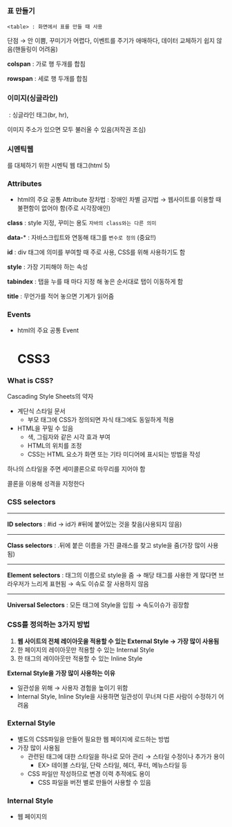 ### 표 만들기
```
<table> : 화면에서 표를 만들 때 사용
```
단점 → 안 이쁨, 꾸미기가 어렵다, 이벤트를 주기가 애매하다, 데이터 교체하기 쉽지 않음(핸들링이 어려움)

**colspan** : 가로 행 두개를 합침

**rowspan** : 세로 행 두개를 합침
### 이미지(싱글라인)

**<img />** : 싱글라인 태그(br, hr), 

이미지 주소가 있으면 모두 불러올 수 있음(저작권 조심)
### 시멘틱웹

<div>를 대체하기 위한 시멘틱 웹 태그(html 5)
  
### Attributes

- html의 주요 공통 Attribute
장차법 : 장애인 차별 금지법 → 웹사이트를 이용할 때 불편함이 없어야 함(주로 시각장애인)

**class** : style 지정, 꾸미는 용도 `자바의 class와는 다른 의미`

**data-*** : 자바스크립트와 연동해 태그를 `변수로 정의` (중요!!)

**id** : div 태그에 의미를 부여할 때 주로 사용, CSS를 위해 사용하기도 함

**style** : 가장 기피해야 하는 속성

**tabindex** : 탭을 누를 때 마다 지정 해 놓은 순서대로 탭이 이동하게 함

**title** : 무언가를 적어 놓으면 기계가 읽어줌

### Events

- html의 주요 공통 Event

  # CSS3

### What is CSS?

Cascading Style Sheets의 약자

- 계단식 스타일 문서
    - 부모 태그에 CSS가 정의되면 자식 태그에도 동일하게 적용
- HTML을 꾸밀 수 있음
    - 색, 그림자와 같은 시각 효과 부여
    - HTML의 위치를 조정
    - CSS는 HTML 요소가 화면 또는 기타 미디어에 표시되는 방법을 작성

하나의 스타일을 주면 세미콜론으로 마무리를 지어야 함

콜론을 이용해 성격을 지정한다

### CSS selectors

---

**ID selectors** : #id → id가 #뒤에 붙어있는 것을 찾음(사용되지 않음)

---

**Class selectors** : .뒤에 붙은 이름을 가진 클래스를 찾고 style을 줌(가장 많이 사용됨)

---

**Element selectors** : 태그의 이름으로 style을 줌 → 해당 태그를 사용한 게 많다면 브라우저가 느리게 표현됨 → 속도 이슈로 잘 사용하지 않음

---

**Universal Selectors** : 모든 태그에 Style을 입힘 → 속도이슈가 굉장함

### CSS를 정의하는 3가지 방법

1. **웹 사이트의 전체 레이아웃을 적용할 수 있는 External Style → 가장 많이 사용됨**
2. 한 페이지의 레이아웃만 적용할 수 있는 Internal Style
3. 한 태그의 레이아웃만 적용할 수 있는 Inline Style

**External Style을 가장 많이 사용하는 이유**
- 일관성을 위해 → 사용자 경험을 높이기 위함
- Internal Style, Inline Style을 사용하면 일관성이 무너져 다른 사람이 수정하기 어려움

### External Style

- 별도의 CSS파일을 만들어 필요한 웹 페이지에 로드하는 방법
- 가장 많이 사용됨
    - 관련된 태그에 대한 스타일을 하나로 모아 관리 → 스타일 수정이나 추가가 용이
        - EX> 테이블 스타일, 단락 스타일, 헤더, 푸터, 메뉴스타일 등
    - CSS 파일만 작성하므로 변경 이력 추적에도 용이
        - CSS 파일을 버전 별로 만들어 사용할 수 있음

### Internal Style

- 웹 페이지의 <style> 태그 안에 스타일을 정의하는 방법 → 사용 X
    - External Style의 내용 중 일부를 추가/수정할 때 사용

### Inline Style

- 태그에 직접 스타일을 추가하는 방법
    - 스타일 추적이 어렵기 때문에 권장X

### 스타일별 우선순위

- 우선순위가 존재하지만 HTML 코드의 순서에 따라 달라짐
1. Inline Style
2. Internal Style
3. External Style

class=”클래스명”

css에서 작성한 style을 적용시켜줌

띄어쓰기로 구분

